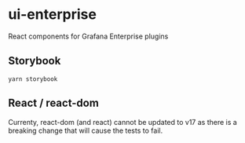 # ui-enterprise

React components for Grafana Enterprise plugins

## Storybook

```
yarn storybook
```

## React / react-dom

Currenty, react-dom (and react) cannot be updated to v17 as there is a breaking change that will cause the tests to fail.
